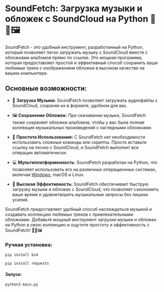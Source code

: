 # SoundFetch: Загрузка музыки и обложек с SoundCloud на Python 🚀🎵🖼️

SoundFetch - это удобный инструмент, разработанный на Python, который позволяет легко загружать музыку с SoundCloud вместе с обложками альбомов прямо по ссылке. Это мощная программа, которая предоставляет простой и эффективный способ сохранить ваши любимые треки с изображением обложки в высоком качестве на вашем компьютере.

## Основные возможности:

- 🎵 **Загрузка Музыки:** SoundFetch позволяет загружать аудиофайлы с SoundCloud, сохраняя их в формате, удобном для вас.

- 🖼️ **Сохранение Обложек:** При скачивании музыки, SoundFetch также сохраняет обложки альбомов, чтобы у вас была полная коллекция музыкальных произведений с наглядными обложками.

- 🚀 **Простота Использования:** С SoundFetch нет необходимости использовать сложные команды или скрипты. Просто вставьте ссылку на песню с SoundCloud, и SoundFetch выполнит все операции автоматически.

- 💻 **Мультиплатформенность:** SoundFetch разработан на Python, что позволяет использовать его на различных операционных системах, включая [Windows](https://github.com/Dark-Lon3r/SoundFetch/releases/tag/SoundFetch), macOS и Linux.

- 🎯 **Высокая Эффективность:** SoundFetch обеспечивает быструю загрузку музыки и обложек с SoundCloud, что позволяет сэкономить ваше время и удовлетворить музыкальные запросы без лишних усилий.

SoundFetch предоставляет удобный способ наслаждаться музыкой и создавать коллекцию любимых треков с привлекательными обложками. Добавьте мощный инструмент загрузки музыки и обложек на Python в свою коллекцию и ощутите простоту и эффективность с SoundFetch! 🚀🎵🖼️

### Ручная установка:

```pip install bs4```

```pip install requests```

#### Запуск:

```python3 main.py```
